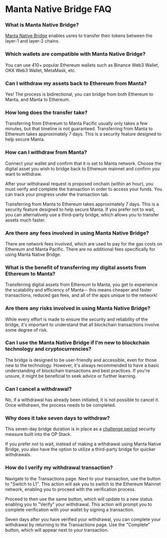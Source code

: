 # Manta Native Bridge FAQ

### What is Manta Native Bridge?

[Manta Native Bridge](https://pacific-bridge.manta.network/) enables usres to transfer their tokens between the layer-1 and layer-2 chains.

### Which wallets are compatible with Manta Native Bridge?

You can use 410+ popular Ethereum wallets such as Binance Web3 Wallet, OKX Web3 Wallet, MetaMask, etc.

### Can I withdraw my assets back to Ethereum from Manta?

Yes! The process is bidirectional, you can bridge from both Ethereum to Manta, and Manta to Ethereum.

### How long does the transfer take?

Transferring from Ethereum to Manta Pacific usually only takes a few minutes, but that timeline is not guaranteed. Transferring from Manta to Ethereum takes approximately 7 days. This is a security feature designed to help secure Manta.

### How can I withdraw from Manta?

Connect your wallet and confirm that it is set to Manta network. Choose the digital asset you wish to bridge back to Ethereum mainnet and confirm you want to withdraw.

After your withdrawal request is proposed onchain (within an hour), you must verify and complete the transaction in order to access your funds. You can track your progress under the transaction tab.

Transferring from Manta to Ethereum takes approximately 7 days. This is a security feature designed to help secure Manta. If you prefer not to wait, you can alternatively use a third-party bridge, which allows you to transfer assets much faster.

### Are there any fees involved in using Manta Native Bridge?

There are network fees involved, which are used to pay for the gas costs on Ethereum and Manta Pacific. There are no additional fees specifically for using Manta Native Bridge.

### What is the benefit of transferring my digital assets from Ethereum to Manta?

Transferring digital assets from Ethereum to Manta, you get to experience the scalability and efficiency of Manta-- this means cheaper and faster transactions, reduced gas fees, and all of the apps unique to the network!

### Are there any risks involved in using Manta Native Bridge?

While every effort is made to ensure the security and reliability of the bridge, it's important to understand that all blockchain transactions involve some degree of risk.

### Can I use the Manta Native Bridge if I'm new to blockchain technology and cryptocurrencies?

The bridge is designed to be user-friendly and accessible, even for those new to the technology. However, it's always recommended to have a basic understanding of blockchain transactions and best practices. If you're unsure, it might be beneficial to seek advice or further learning.

### Can I cancel a withdrawal?

No, if a withdrawal has already been initiated, it is not possible to cancel it. Once withdrawn, the process needs to be completed.

### Why does it take seven days to withdraw?

This seven-day bridge duration is in place as a [challenge period](https://community.optimism.io/docs/developers/bridge/messaging/#fees-for-l2-%E2%87%92-l1-transactions) security measure built into the OP Stack.

If you prefer not to wait, instead of making a withdrawal using Manta Native Bridge, you also have the option to utilize a third-party bridge for quicker withdrawals.

### How do I verify my withdrawal transaction?

Navigate to the Transactions page. Next to your transaction, use the button to "Switch to L1". This action will ask you to switch to the Ethereum Mainnet network, enabling you to proceed with the verification process.

Proceed to then use the same button, which will update to a new status enabling you to "Verify" your withdrawal. This action will prompt you to complete verification with your wallet by signing a transaction.

Seven days after you have verified your withdrawal, you can complete your withdrawal by returning to the Transactions page. Use the "Complete" button, which will appear next to your transaction.
